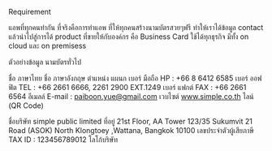 Requirement

แอพที่ทุกคนทำกัน ที่จริงคือการทำแอพ ที่ให้ทุกคนสร้างนามบัตรสวยๆฟรี ทำให้เราได้ข้อมูล contact
แล้วนำไปสู่การได้ product ที่ขายให้กับองค์กร คือ Business Card ใช้ได้ทุกธุรกิจ มีทั้ง on cloud และ on premisess

ตัวอย่างข้อมูล นามบัตรทั่วไป

ชื่อ ภาษาไทย 
ชื่อ ภาษาอังกฤษ
ตำแหน่ง
แผนก
เบอร์ มือถือ HP : +66 8 6412 6585
เบอร์ ออฟฟิต TEL : +66 2661 6666, 2261 2900 EXT.1249
เบอร์ แฟกต์ FAX : +66 2661 6564
อีเมลล์ E-mail : paiboon.yue@gmail.com
เวบไซต์ www.simple.co.th
ไลน์ (QR Code)

ชื่อบริษัท simple public limited
ที่อยู่ 21st Floor, AA Tower 123/35 Sukumvit 21 Road (ASOK) 
North Klongtoey ,Wattana, Bangkok 10100
เลขประจำตัวผู้เสียภาษี TAX ID : 123456789012
โลโก้บริษัท





